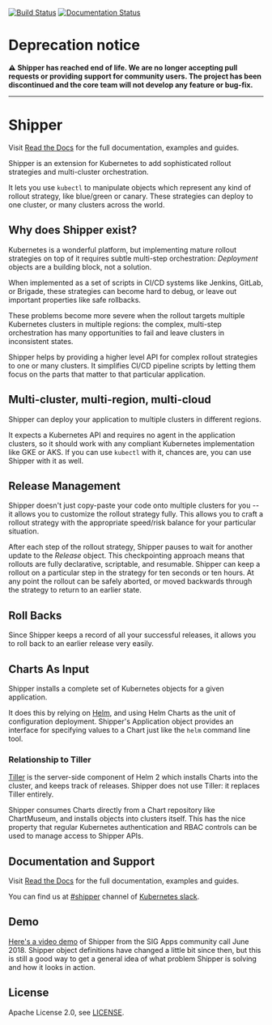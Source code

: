 [![Build Status](https://travis-ci.com/bookingcom/shipper.svg?branch=master)](https://travis-ci.com/bookingcom/shipper)
[![Documentation Status](https://readthedocs.org/projects/shipper-k8s/badge/?version=latest)](https://shipper-k8s.readthedocs.io/en/latest/)

# Deprecation notice

**⚠️ Shipper has reached end of life. We are no longer accepting pull requests or providing support for community users.
The project has been discontinued and the core team will not develop any feature or bug-fix.**

---

# Shipper

Visit [Read the Docs](https://shipper-k8s.readthedocs.io/en/latest/) for the full documentation,
examples and guides.

Shipper is an extension for Kubernetes to add sophisticated rollout strategies
and multi-cluster orchestration.

It lets you use `kubectl` to manipulate objects which represent any kind of
rollout strategy, like blue/green or canary. These strategies can deploy to one
cluster, or many clusters across the world.

## Why does Shipper exist?

Kubernetes is a wonderful platform, but implementing mature rollout strategies
on top of it requires subtle multi-step orchestration: _Deployment_ objects are
a building block, not a solution.

When implemented as a set of scripts in CI/CD systems like Jenkins, GitLab, or
Brigade, these strategies can become hard to debug, or leave out important
properties like safe rollbacks.

These problems become more severe when the rollout targets multiple Kubernetes
clusters in multiple regions: the complex, multi-step orchestration has
many opportunities to fail and leave clusters in inconsistent states.

Shipper helps by providing a higher level API for complex rollout strategies to
one or many clusters. It simplifies CI/CD pipeline scripts by letting them
focus on the parts that matter to that particular application.

## Multi-cluster, multi-region, multi-cloud

Shipper can deploy your application to multiple clusters in different regions.

It expects a Kubernetes API and requires no agent in the application clusters,
so it should work with any compliant Kubernetes implementation like GKE or AKS.
If you can use `kubectl` with it, chances are, you can use Shipper with it as
well.

## Release Management

Shipper doesn't just copy-paste your code onto multiple clusters for you -- it
allows you to customize the rollout strategy fully. This allows you to craft
a rollout strategy with the appropriate speed/risk balance for your particular
situation.

After each step of the rollout strategy, Shipper pauses to wait for another
update to the _Release_ object. This checkpointing approach means that rollouts
are fully declarative, scriptable, and resumable. Shipper can keep a rollout on
a particular step in the strategy for ten seconds or ten hours. At any point
the rollout can be safely aborted, or moved backwards through the strategy to
return to an earlier state.

## Roll Backs

Since Shipper keeps a record of all your successful releases, it allows you to
roll back to an earlier release very easily.

## Charts As Input

Shipper installs a complete set of Kubernetes objects for a given application.

It does this by relying on [Helm](https://helm.sh), and using Helm Charts as
the unit of configuration deployment. Shipper's Application object provides an
interface for specifying values to a Chart just like the `helm` command line
tool.

### Relationship to Tiller

[Tiller](https://docs.helm.sh/architecture/#components) is the server-side
component of Helm 2 which installs Charts into the cluster, and keeps track of
releases. Shipper does not use Tiller: it replaces Tiller entirely.

Shipper consumes Charts directly from a Chart repository like ChartMuseum, and
installs objects into clusters itself. This has the nice property that regular
Kubernetes authentication and RBAC controls can be used to manage access to
Shipper APIs.

## Documentation and Support

Visit [Read the Docs](https://shipper-k8s.readthedocs.io/en/latest/) for the full documentation,
examples and guides.

You can find us at [#shipper](https://kubernetes.slack.com/messages/shipper/)
channel of [Kubernetes slack](http://slack.k8s.io/).

## Demo

[Here's a video demo](http://www.youtube.com/watch?v=5BLD0d_VzNU&start=95&end=1160)
of Shipper from the SIG Apps community call June 2018. Shipper object
definitions have changed a little bit since then, but this is still a good way
to get a general idea of what problem Shipper is solving and how it looks in
action.

## License

Apache License 2.0, see [LICENSE](https://github.com/bookingcom/shipper/blob/master/LICENSE).
